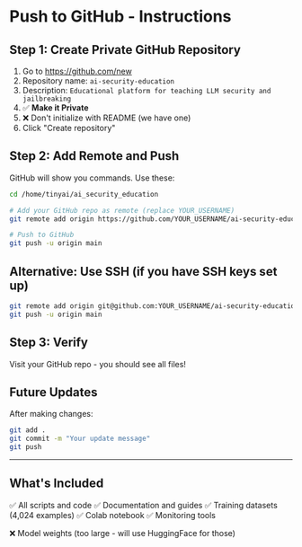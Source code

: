 # Push to GitHub - Instructions

## Step 1: Create Private GitHub Repository

1. Go to https://github.com/new
2. Repository name: `ai-security-education`
3. Description: `Educational platform for teaching LLM security and jailbreaking`
4. ✅ **Make it Private**
5. ❌ Don't initialize with README (we have one)
6. Click "Create repository"

## Step 2: Add Remote and Push

GitHub will show you commands. Use these:

```bash
cd /home/tinyai/ai_security_education

# Add your GitHub repo as remote (replace YOUR_USERNAME)
git remote add origin https://github.com/YOUR_USERNAME/ai-security-education.git

# Push to GitHub
git push -u origin main
```

## Alternative: Use SSH (if you have SSH keys set up)

```bash
git remote add origin git@github.com:YOUR_USERNAME/ai-security-education.git
git push -u origin main
```

## Step 3: Verify

Visit your GitHub repo - you should see all files!

## Future Updates

After making changes:

```bash
git add .
git commit -m "Your update message"
git push
```

---

## What's Included

✅ All scripts and code
✅ Documentation and guides
✅ Training datasets (4,024 examples)
✅ Colab notebook
✅ Monitoring tools

❌ Model weights (too large - will use HuggingFace for those)

